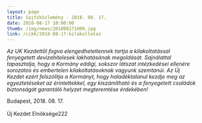 ```yaml
---
layout: page
title: Sajtóközlemény - 2018. 08. 17.
date: 2018-08-17 10:00:00
thumb: /img/news/201808171000.jpg
link: /cikk/2018-08-17-kilakoltatas
---
```


*Az UK Kezdettől fogva elengedhetetlennek tartja a kilakoltatással fenyegetett devizahitelesek lakhatásának megoldását. Sajnálattal tapasztalja, hogy a Kormány eddigi, sokszor látszat intézkedései ellenére sorozatos és embertelen kilakoltatásoknak vagyunk szemtanúi. 
Az Új Kezdet ezért felszólítja a Kormányt, hogy haladéktalanul kezdje meg az egyeztetéseket az érintettekkel, egy kiszámítható és a fenyegetett családok biztonságát garantáló helyzet megteremtése érdekében!*

Budapest, 2018. 08. 17.<br><br>
Új Kezdet Elnöksége222
